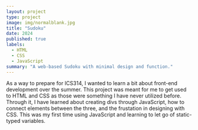 ```yaml
---
layout: project
type: project
image: img/normalblank.jpg
title: "Sudoku"
date: 2024
published: true
labels:
  - HTML
  - CSS
  - JavaScript
summary: "A web-based Sudoku with minimal design and function."
---
```


As a way to prepare for ICS314, I wanted to learn a bit about front-end development over the summer. This project was meant for me to get used to HTML and CSS as those were something I have never utilized before. Through it, I have learned about creating divs through JavaScript, how to connect elements between the three, and the frustation in designing with CSS. This was my first time using JavaScript and learning to let go of static-typed variables. 
